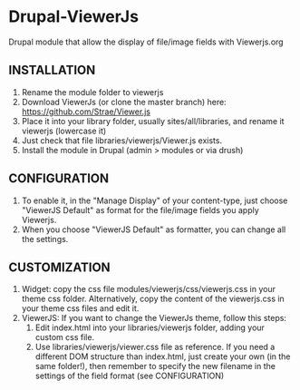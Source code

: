Drupal-ViewerJs
===============

Drupal module that allow the display of file/image fields with Viewerjs.org

INSTALLATION
------------
1. Rename the module folder to viewerjs 
2. Download ViewerJs (or clone the master branch) here: https://github.com/Strae/Viewer.js
3. Place it into your library folder, usually sites/all/libraries, and rename it viewerjs
  (lowercase it)
4. Just check that file libraries/viewerjs/Viewer.js  exists.
5. Install the module in Drupal (admin > modules or via drush)

CONFIGURATION
-------------
1. To enable it, in the "Manage Display" of your content-type, just choose
  "ViewerJS Default" as format for the file/image fields you apply Viewerjs.
2. When you choose "ViewerJS Default" as formatter, you can change all the settings.

CUSTOMIZATION
-------------
1. Widget: copy the css file modules/viewerjs/css/viewerjs.css in your theme css folder. Alternatively, copy the content of the viewerjs.css in your theme css files and edit it.
2. ViewerJS: If you want to change the ViewerJs theme,  follow this steps:
    1. Edit index.html into your libraries/viewerjs folder, adding your custom css file.
    2. Use libraries/viewerjs/viewer.css file as reference.
  If you need a different DOM structure than index.html, just create your own (in the same folder!), then remember to specify the new filename in the settings of the field format (see CONFIGURATION)
